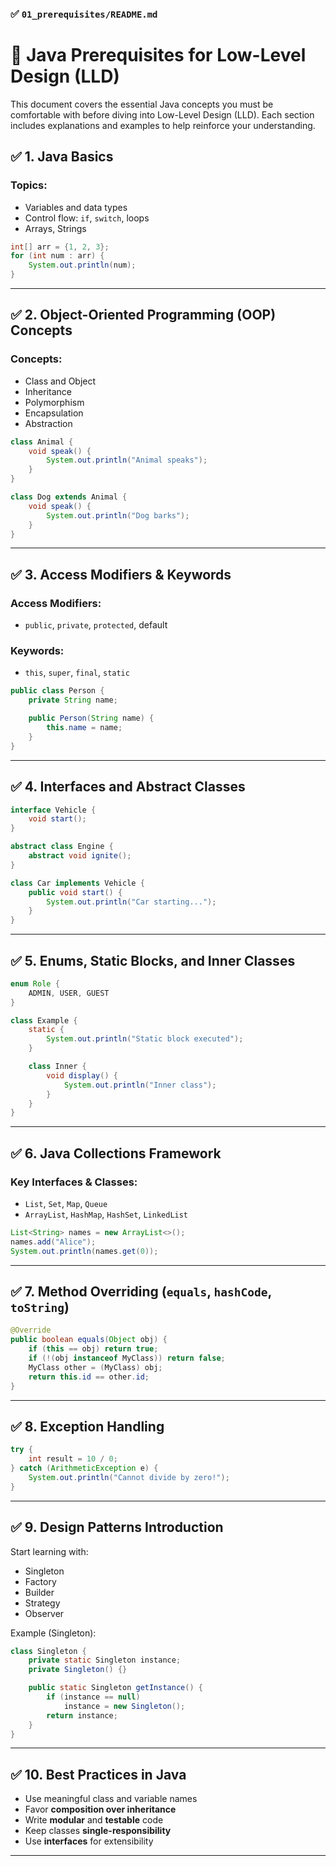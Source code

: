 ### ✅ `01_prerequisites/README.md`

# 📘 Java Prerequisites for Low-Level Design (LLD)

This document covers the essential Java concepts you must be comfortable with before diving into Low-Level Design (LLD). Each section includes explanations and examples to help reinforce your understanding.


## ✅ 1. Java Basics

### Topics:
- Variables and data types
- Control flow: `if`, `switch`, loops
- Arrays, Strings

```java
int[] arr = {1, 2, 3};
for (int num : arr) {
    System.out.println(num);
}
````

---

## ✅ 2. Object-Oriented Programming (OOP) Concepts

### Concepts:

* Class and Object
* Inheritance
* Polymorphism
* Encapsulation
* Abstraction

```java
class Animal {
    void speak() {
        System.out.println("Animal speaks");
    }
}

class Dog extends Animal {
    void speak() {
        System.out.println("Dog barks");
    }
}
```

---

## ✅ 3. Access Modifiers & Keywords

### Access Modifiers:

* `public`, `private`, `protected`, default

### Keywords:

* `this`, `super`, `final`, `static`

```java
public class Person {
    private String name;

    public Person(String name) {
        this.name = name;
    }
}
```

---

## ✅ 4. Interfaces and Abstract Classes

```java
interface Vehicle {
    void start();
}

abstract class Engine {
    abstract void ignite();
}

class Car implements Vehicle {
    public void start() {
        System.out.println("Car starting...");
    }
}
```

---

## ✅ 5. Enums, Static Blocks, and Inner Classes

```java
enum Role {
    ADMIN, USER, GUEST
}

class Example {
    static {
        System.out.println("Static block executed");
    }

    class Inner {
        void display() {
            System.out.println("Inner class");
        }
    }
}
```

---

## ✅ 6. Java Collections Framework

### Key Interfaces & Classes:

* `List`, `Set`, `Map`, `Queue`
* `ArrayList`, `HashMap`, `HashSet`, `LinkedList`

```java
List<String> names = new ArrayList<>();
names.add("Alice");
System.out.println(names.get(0));
```

---

## ✅ 7. Method Overriding (`equals`, `hashCode`, `toString`)

```java
@Override
public boolean equals(Object obj) {
    if (this == obj) return true;
    if (!(obj instanceof MyClass)) return false;
    MyClass other = (MyClass) obj;
    return this.id == other.id;
}
```

---

## ✅ 8. Exception Handling

```java
try {
    int result = 10 / 0;
} catch (ArithmeticException e) {
    System.out.println("Cannot divide by zero!");
}
```

---

## ✅ 9. Design Patterns Introduction

Start learning with:

* Singleton
* Factory
* Builder
* Strategy
* Observer

Example (Singleton):

```java
class Singleton {
    private static Singleton instance;
    private Singleton() {}

    public static Singleton getInstance() {
        if (instance == null)
            instance = new Singleton();
        return instance;
    }
}
```

---

## ✅ 10. Best Practices in Java

* Use meaningful class and variable names
* Favor **composition over inheritance**
* Write **modular** and **testable** code
* Keep classes **single-responsibility**
* Use **interfaces** for extensibility

---